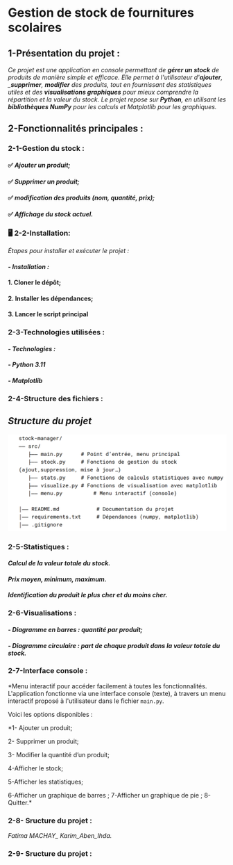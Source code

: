 # Gestion de stock de fournitures scolaires 

## 1-Présentation du projet :

*Ce projet est une application en console permettant de __gérer un stock__  de produits de manière simple et efficace. Elle permet à l'utilisateur d'__ajouter__, ___supprimer__, __modifier__ des produits, tout en fournissant des statistiques utiles et des __visualisations graphiques__ pour mieux comprendre la répartition et la valeur du stock. Le projet repose sur __Python__, en utilisant les __bibliothèques NumPy__ pour les calculs et Matplotlib pour les graphiques.*

## 2-Fonctionnalités principales :

### 2-1-Gestion du stock :

#### ✅ *Ajouter un produit;*
#### ✅ *Supprimer un produit;*
#### ✅ *modification des produits (nom, quantité, prix);*
#### ✅ *Affichage du stock actuel.*

### 🖥️ 2-2-Installation: 
*Étapes pour installer et exécuter le projet :*

#### *- Installation :*
#### 1. Cloner le dépôt;
#### 2. Installer les dépendances;
#### 3. Lancer le script principal
###  2-3-Technologies utilisées :
#### *- Technologies :*
#### *- Python 3.11*
#### *- Matplotlib*
### 2-4-Structure des fichiers :

## *Structure du projet*


![Fournitures scolaires](src/image/Capture.png)

### 2-5-Statistiques :

#### *Calcul de la valeur totale du stock.*
 
#### *Prix moyen, minimum, maximum.*

#### *Identification du produit le plus cher et du moins cher.*

### 2-6-Visualisations :

#### *- Diagramme en barres : quantité par produit;*

#### *- Diagramme circulaire : part de chaque produit dans la valeur totale du stock.*

### 2-7-Interface console :

 *Menu interactif pour accéder facilement à toutes les fonctionnalités.
 L'application fonctionne via une interface console (texte), à travers un menu interactif proposé à l'utilisateur dans le fichier `main.py`.

Voici les options disponibles :

*1- Ajouter un produit;

2- Supprimer un produit;

3- Modifier la quantité d’un produit;

4-Afficher le stock;

5-Afficher les statistiques;

6-Afficher un graphique de barres ;
7-Afficher un graphique de pie ;
8-Quitter.*

### 2-8- Sructure du projet :
*Fatima MACHAY_ Karim_Aben_Ihda.*

### 2-9- Sructure du projet :

